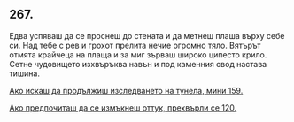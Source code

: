 ## 267.

Едва успяваш да се проснеш до стената и да метнеш плаша върху
себе си. Над тебе с рев и грохот прелита нечие огромно тяло. Вятърът
отмята крайчеца на плаща и за миг зърваш широко ципесто крило.
Сетне чудовището изхвъръква навън и под каменния свод настава
тишина.

[Ако искаш да продължиш изследването на тунела, мини 159.](./159)

[Ако предпочиташ да се измъкнеш оттук, прехвърли се 120.](./120)
